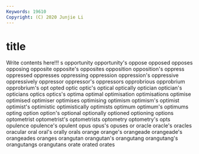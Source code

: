 ```yaml
---
Keywords: 19610
Copyright: (C) 2020 Junjie Li
---
```


# title

Write contents here!!!
s 
opportunity 
opportunity's 
oppose
opposed 
opposes 
opposing 
opposite 
opposite's 
opposites 
opposition 
opposition's 
oppress 
oppressed
oppresses 
oppressing 
oppression 
oppression's 
oppressive 
oppressively 
oppressor 
oppressor's 
oppressors 
opprobrious
opprobrium 
opprobrium's 
opt 
opted 
optic 
optic's 
optical 
optically 
optician 
optician's
opticians 
optics 
optics's 
optima 
optimal 
optimisation 
optimisations 
optimise 
optimised 
optimiser
optimises 
optimising 
optimism 
optimism's 
optimist 
optimist's 
optimistic 
optimistically 
optimists 
optimum
optimum's 
optimums 
opting 
option 
option's 
optional 
optionally 
optioned 
optioning 
options
optometrist 
optometrist's 
optometrists 
optometry 
optometry's 
opts 
opulence 
opulence's 
opulent 
opus
opus's 
opuses 
or 
oracle 
oracle's 
oracles 
oracular 
oral 
oral's 
orally
orals 
orange 
orange's 
orangeade 
orangeade's 
orangeades 
oranges 
orangutan 
orangutan's 
orangutang
orangutang's 
orangutangs 
orangutans 
orate 
orated 
orates 
